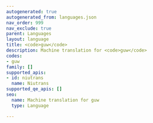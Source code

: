 ```yaml
---
autogenerated: true
autogenerated_from: languages.json
nav_order: 999
nav_exclude: true
parent: Languages
layout: language
title: <code>guw</code>
description: Machine translation for <code>guw</code>
codes:
- guw
family: []
supported_apis:
- id: niutrans
  name: Niutrans
supported_qe_apis: []
seo:
  name: Machine translation for guw
  type: Language

---
```


